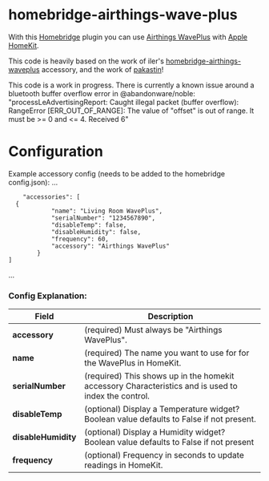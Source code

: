 # homebridge-airthings-wave-plus
With this [Homebridge](https://github.com/nfarina/homebridge) plugin you can use [Airthings WavePlus](https://www.airthings.com/wave-plus) with [Apple HomeKit](https://www.apple.com/ios/home/).

This code is heavily based on the work of iler's [homebridge-airthings-waveplus](https://github.com/iler/homebridge-airthings-waveplus) accessory, and the work of [pakastin](https://github.com/pakastin/homebridge-ruuvitag)!

This code is a work in progress.  There is currently a known issue around a bluetooth buffer overflow error in @abandonware/noble:
"processLeAdvertisingReport: Caught illegal packet (buffer overflow): RangeError [ERR_OUT_OF_RANGE]: The value of "offset" is out of range. It must be >= 0 and <= 4. Received 6"

# Configuration

Example accessory config (needs to be added to the homebridge config.json):
 ...

		"accessories": [
      {
				"name": "Living Room WavePlus",
				"serialNumber": "1234567890",
				"disableTemp": false,
				"disableHumidity": false,
				"frequency": 60,
				"accessory": "Airthings WavePlus"
			}
    ]
 ...

### Config Explanation:

Field           			| Description
----------------------------|------------
**accessory**   			| (required) Must always be "Airthings WavePlus".
**name**							| (required) The name you want to use for for the WavePlus in HomeKit.
**serialNumber**			| (required) This shows up in the homekit accessory Characteristics and is used to index the control.
**disableTemp**  			| (optional) Display a Temperature widget? Boolean value defaults to False if not present.
**disableHumidity**		| (optional) Display a Humidity widget? Boolean value defaults to False if not present
**frequency**					| (optional) Frequency in seconds to update readings in HomeKit.

